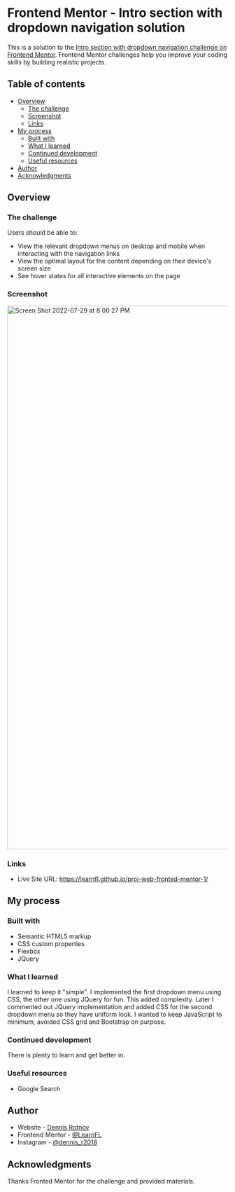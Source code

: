 # Frontend Mentor - Intro section with dropdown navigation solution

This is a solution to the [Intro section with dropdown navigation challenge on Frontend Mentor](https://www.frontendmentor.io/challenges/intro-section-with-dropdown-navigation-ryaPetHE5). Frontend Mentor challenges help you improve your coding skills by building realistic projects. 

## Table of contents

- [Overview](#overview)
  - [The challenge](#the-challenge)
  - [Screenshot](#screenshot)
  - [Links](#links)
- [My process](#my-process)
  - [Built with](#built-with)
  - [What I learned](#what-i-learned)
  - [Continued development](#continued-development)
  - [Useful resources](#useful-resources)
- [Author](#author)
- [Acknowledgments](#acknowledgments)

## Overview

### The challenge

Users should be able to:

- View the relevant dropdown menus on desktop and mobile when interacting with the navigation links
- View the optimal layout for the content depending on their device's screen size
- See hover states for all interactive elements on the page

### Screenshot
<img width="1241" alt="Screen Shot 2022-07-29 at 8 00 27 PM" src="https://user-images.githubusercontent.com/86169204/181861823-b54482df-b36f-4f7f-a7f4-209572a367e8.png">

### Links

- Live Site URL: https://learnfl.github.io/proj-web-fronted-mentor-1/

## My process

### Built with

- Semantic HTML5 markup
- CSS custom properties
- Flexbox
- JQuery

### What I learned

I learned to keep it "simple". I implemented the first dropdown menu using CSS, the other one using JQuery for fun. This added complexity.
Later I commented out JQuery implementation and added CSS for the second dropdown menu so they have uniform look.
I wanted to keep JavaScript to minimum, avoided CSS grid and Bootstrap on purpose.

### Continued development

There is plenty to learn and get better in.

### Useful resources

- Google Search


## Author

- Website - [Dennis Rotnov](www.dennisrotnov.com)
- Frontend Mentor - [@LearnFL](https://www.frontendmentor.io/profile/yourusername)
- Instagram - [@dennis_r2018](https://www.instagram.com/dennis_r2018)

## Acknowledgments

Thanks Fronted Mentor for the challenge and provided materials.
